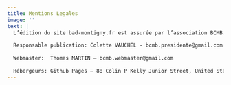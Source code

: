 ```yaml
---
title: Mentions Legales
image: ''
text: |
  L’édition du site bad-montigny.fr est assurée par l’association BCMB.
  
  Responsable publication: Colette VAUCHEL - bcmb.presidente@gmail.com
  
  Webmaster:  Thomas MARTIN – bcmb.webmaster@gmail.com
  
  Hébergeurs: Github Pages – 88 Colin P Kelly Junior Street, United States CA 94107 San Francisco
---
```


